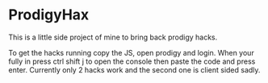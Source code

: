 # ProdigyHax
This is a little side project of mine to bring back prodigy hacks.

To get the hacks running copy the JS, open prodigy and login. When your fully in press ctrl shift j to open the console then paste the code and press enter.
Currently only 2 hacks work and the second one is client sided sadly.
